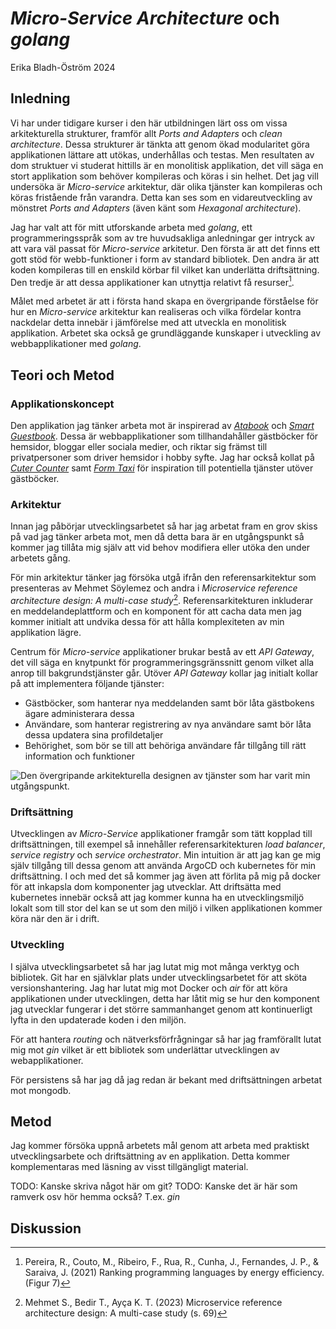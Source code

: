 # _Micro-Service Architecture_ och _golang_

Erika Bladh-Öström
2024

## Inledning

Vi har under tidigare kurser i den här utbildningen lärt oss om
vissa arkitekturella strukturer, framför allt _Ports and Adapters_
och _clean architecture_. Dessa strukturer är tänkta att genom ökad 
modularitet göra applikationen lättare att utökas, underhållas och
testas. Men resultaten av dom struktuer vi studerat hittills är
en monolitisk applikation, det vill säga en stort applikation 
som behöver kompileras och köras i sin helhet. Det jag vill undersöka 
är _Micro-service_ arkitektur, där olika tjänster kan kompileras och
köras fristående från varandra. Detta kan ses som en vidareutveckling
av mönstret _Ports and Adapters_ (även känt som _Hexagonal architecture_). 

Jag har valt att för mitt utforskande arbeta med _golang_, ett
programmeringsspråk som av tre huvudsakliga anledningar ger
intryck av att vara väl passat för _Micro-service_ arkitetur.
Den första är att det finns ett gott stöd för webb-funktioner
i form av standard bibliotek. Den andra är att koden kompileras till en 
enskild körbar fil vilket kan underlätta driftsättning. 
Den tredje är att dessa applikationer kan utnyttja relativt få
resurser[^1].

Målet med arbetet är att i första hand skapa en övergripande
förståelse för hur en _Micro-service_ arkitektur kan realiseras och
vilka fördelar kontra nackdelar detta innebär i jämförelse med att
utveckla en monolitisk applikation. Arbetet ska också ge grundläggande
kunskaper i utveckling av webbapplikationer med _golang_.

## Teori och Metod

### Applikationskoncept

Den applikation jag tänker arbeta mot är inspirerad av [_Atabook_](https://atabook.org/) och
[_Smart Guestbook_](https://smartgb.com/). Dessa är webbapplikationer som tillhandahåller
gästböcker för hemsidor, bloggar eller sociala medier, och riktar sig främst till privatpersoner
som driver hemsidor i hobby syfte. Jag har också kollat på [_Cuter Counter_](https://www.cutercounter.com/)
samt [_Form Taxi_](https://form.taxi/en) för inspiration till potentiella tjänster utöver gästböcker.

### Arkitektur

Innan jag påbörjar utvecklingsarbetet så har jag arbetat fram en grov skiss på vad jag tänker
arbeta mot, men då detta bara är en utgångspunkt så kommer jag tillåta mig själv att
vid behov modifiera eller utöka den under arbetets gång.

För min arkitektur tänker jag försöka utgå ifrån den referensarkitektur som presenteras av
Mehmet Söylemez och andra i _Microservice reference architecture design: A multi-case study_[^2].
Referensarkitekturen inkluderar en meddelandeplattform och en komponent för att cacha data
men jag kommer initialt att undvika dessa för att hålla komplexiteten av min applikation
lägre. 

Centrum för _Micro-service_ applikationer brukar bestå av ett _API Gateway_, det vill
säga en knytpunkt för programmeringsgränssnitt genom vilket alla anrop till bakgrundstjänster
går. Utöver _API Gateway_ kollar jag initialt kollar på att implementera följande tjänster:

- Gästböcker, som hanterar nya meddelanden samt bör låta gästbokens ägare
administerara dessa
- Användare, som hanterar registrering av nya användare samt bör låta dessa
updatera sina profildetaljer
- Behörighet, som bör se till att behöriga användare får tillgång
till rätt information och funktioner

![Den övergripande arkitekturella designen av tjänster som har varit min utgångspunkt.](Images/Design-Sv.png)

### Driftsättning

Utvecklingen av _Micro-Service_ applikationer framgår som tätt kopplad till driftsättningen,
till exempel så innehåller referensarkitekturen _load balancer_, _service registry_ och
_service orchestrator_. Min intuition är att jag kan ge mig själv tillgång till dessa genom
att använda ArgoCD och kubernetes för min driftsättning. I och med det så kommer jag även att
förlita på mig på docker för att inkapsla dom komponenter jag utvecklar. Att driftsätta med
kubernetes innebär också att jag kommer kunna ha en utvecklingsmiljö lokalt som till stor del kan
se ut som den miljö i vilken applikationen kommer köra när den är i drift.

### Utveckling

I själva utvecklingsarbetet så har jag lutat mig mot många verktyg och bibliotek. Git har en
självklar plats under utvecklingsarbetet för att sköta versionshantering. Jag har lutat mig
mot Docker och _air_ för att köra applikationen under utvecklingen, detta har låtit mig se
hur den komponent jag utvecklar fungerar i det större sammanhanget genom att kontinuerligt
lyfta in den updaterade koden i den miljön.

För att hantera _routing_ och nätverksförfrågningar så har jag framförallt lutat mig mot
_gin_ vilket är ett bibliotek som underlättar utvecklingen av webapplikationer.

För persistens så har jag då jag redan är bekant med driftsättningen arbetat mot mongodb.

## Metod

Jag kommer försöka uppnå arbetets mål genom att arbeta med praktiskt
utvecklingsarbete och driftsättning av en applikation. Detta kommer
komplementaras med läsning av visst tillgängligt material.

TODO: Kanske skriva något här om git?
TODO: Kanske det är här som ramverk osv hör hemma också? T.ex. _gin_

## Diskussion

[^1]: Pereira, R., Couto, M., Ribeiro, F., Rua, R., Cunha, J., Fernandes, J. P., & Saraiva, J. (2021) Ranking programming languages by energy efficiency. (Figur 7)
[^2]: Mehmet S., Bedir T., Ayça K. T. (2023) Microservice reference architecture design: A multi-case study (s. 69)
